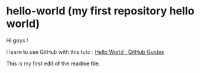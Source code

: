# hello-world (my first repository hello world)

Hi guys !

I learn to use GitHub with this tuto : [Hello World · GitHub Guides](https://guides.github.com/activities/hello-world/)

This is my first edit of the readme file.
